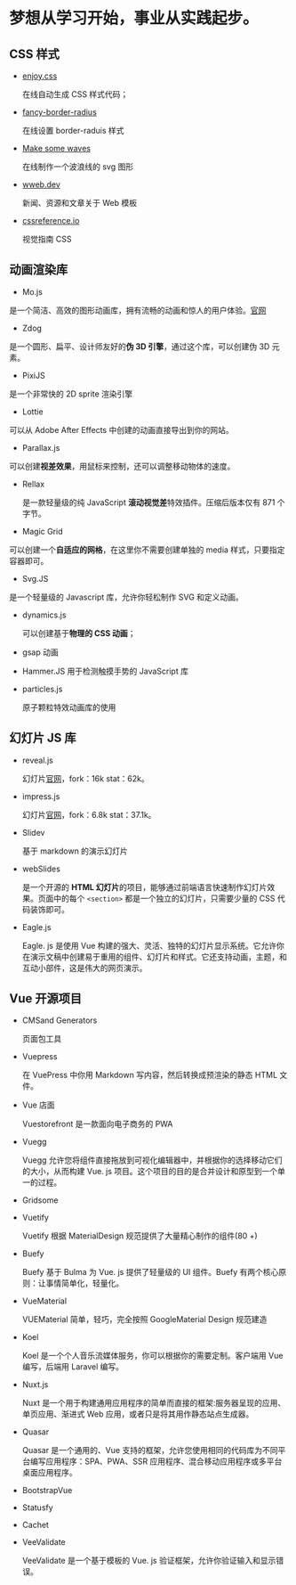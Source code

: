 # 梦想从学习开始，事业从实践起步。

## CSS 样式

- [enjoy.css](https://enjoycss.com/)

  在线自动生成 CSS 样式代码；

- [fancy-border-radius](https://9elements.github.io/fancy-border-radius/)

  在线设置 border-raduis 样式

- [Make some waves](https://getwaves.io/)

  在线制作一个波浪线的 svg 图形

- [wweb.dev](https://wweb.dev/resources/css-separator-generator/)

  新闻、资源和文章关于 Web 模板

- [cssreference.io](https://cssreference.io/)

  视觉指南 CSS

## 动画渲染库

- Mo.js

是一个简洁、高效的图形动画库，拥有流畅的动画和惊人的用户体验。[官网](https://mojs.github.io/)

- Zdog

是一个圆形、扁平、设计师友好的**伪 3D 引擎**，通过这个库，可以创建伪 3D 元素。

- PixiJS

是一个非常快的 2D sprite 渲染引擎

- Lottie

可以从 Adobe After Effects 中创建的动画直接导出到你的网站。

- Parallax.js

可以创建**视差效果**，用鼠标来控制，还可以调整移动物体的速度。

- Rellax

  是一款轻量级的纯 JavaScript **滚动视觉差**特效插件。压缩后版本仅有 871 个字节。

- Magic Grid

可以创建一个**自适应的网格**，在这里你不需要创建单独的 media 样式，只要指定容器即可。

- Svg.JS

是一个轻量级的 Javascript 库，允许你轻松制作 SVG 和定义动画。

- dynamics.js

  可以创建基于**物理的 CSS 动画**；

- gsap 动画

- Hammer.JS 用于检测触摸手势的 JavaScript 库

- particles.js

  原子颗粒特效动画库的使用

## 幻灯片 JS 库

- reveal.js

  幻灯片[官网](https://revealjs.com/)，fork：16k stat：62k。

- impress.js

  幻灯片[官网](https://revealjs.com/)，fork：6.8k stat：37.1k。

- Slidev

  基于 markdown 的演示幻灯片

- webSlides

  是一个开源的 **HTML 幻灯片**的项目，能够通过前端语言快速制作幻灯片效果。页面中的每个 `<section>` 都是一个独立的幻灯片，只需要少量的 CSS 代码装饰即可。

- Eagle.js

  Eagle. js 是使用 Vue 构建的强大、灵活、独特的幻灯片显示系统。它允许你在演示文稿中创建易于重用的组件、幻灯片和样式。它还支持动画，主题，和互动小部件，这是伟大的网页演示。

## Vue 开源项目

- CMSand Generators

  页面包工具

- Vuepress

  在 VuePress 中你用 Markdown 写内容，然后转换成预渲染的静态 HTML 文件。

- Vue 店面

  Vuestorefront 是一款面向电子商务的 PWA

- Vuegg

  Vuegg 允许您将组件直接拖放到可视化编辑器中，并根据你的选择移动它们的大小，从而构建 Vue. js 项目。这个项目的目的是合并设计和原型到一个单一的过程。

- Gridsome

- Vuetify

  Vuetify 根据 MaterialDesign 规范提供了大量精心制作的组件(80 +)

- Buefy

  Buefy 基于 Bulma 为 Vue. js 提供了轻量级的 UI 组件。Buefy 有两个核心原则：让事情简单化，轻量化。

- VueMaterial

  VUEMaterial 简单，轻巧，完全按照 GoogleMaterial Design 规范建造

- Koel

  Koel 是一个个人音乐流媒体服务，你可以根据你的需要定制。客户端用 Vue 编写，后端用 Laravel 编写。

- Nuxt.js

  Nuxt 是一个用于构建通用应用程序的简单而直接的框架:服务器呈现的应用、单页应用、渐进式 Web 应用，或者只是将其用作静态站点生成器。

- Quasar

  Quasar 是一个通用的、Vue 支持的框架，允许您使用相同的代码库为不同平台编写应用程序：SPA、PWA、SSR 应用程序、混合移动应用程序或多平台桌面应用程序。

- BootstrapVue

- Statusfy

- Cachet

- VeeValidate

  VeeValidate 是一个基于模板的 Vue. js 验证框架，允许你验证输入和显示错误。
